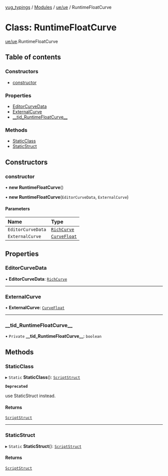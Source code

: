 [yug_typings](../README.md) / [Modules](../modules.md) / [ue/ue](../modules/ue_ue.md) / RuntimeFloatCurve

# Class: RuntimeFloatCurve

[ue/ue](../modules/ue_ue.md).RuntimeFloatCurve

## Table of contents

### Constructors

- [constructor](ue_ue.RuntimeFloatCurve.md#constructor)

### Properties

- [EditorCurveData](ue_ue.RuntimeFloatCurve.md#editorcurvedata)
- [ExternalCurve](ue_ue.RuntimeFloatCurve.md#externalcurve)
- [\_\_tid\_RuntimeFloatCurve\_\_](ue_ue.RuntimeFloatCurve.md#__tid_runtimefloatcurve__)

### Methods

- [StaticClass](ue_ue.RuntimeFloatCurve.md#staticclass)
- [StaticStruct](ue_ue.RuntimeFloatCurve.md#staticstruct)

## Constructors

### constructor

• **new RuntimeFloatCurve**()

• **new RuntimeFloatCurve**(`EditorCurveData`, `ExternalCurve`)

#### Parameters

| Name | Type |
| :------ | :------ |
| `EditorCurveData` | [`RichCurve`](ue_ue.RichCurve.md) |
| `ExternalCurve` | [`CurveFloat`](ue_ue.CurveFloat.md) |

## Properties

### EditorCurveData

• **EditorCurveData**: [`RichCurve`](ue_ue.RichCurve.md)

___

### ExternalCurve

• **ExternalCurve**: [`CurveFloat`](ue_ue.CurveFloat.md)

___

### \_\_tid\_RuntimeFloatCurve\_\_

• `Private` **\_\_tid\_RuntimeFloatCurve\_\_**: `boolean`

## Methods

### StaticClass

▸ `Static` **StaticClass**(): [`ScriptStruct`](ue_ue.ScriptStruct.md)

**`Deprecated`**

use StaticStruct instead.

#### Returns

[`ScriptStruct`](ue_ue.ScriptStruct.md)

___

### StaticStruct

▸ `Static` **StaticStruct**(): [`ScriptStruct`](ue_ue.ScriptStruct.md)

#### Returns

[`ScriptStruct`](ue_ue.ScriptStruct.md)
